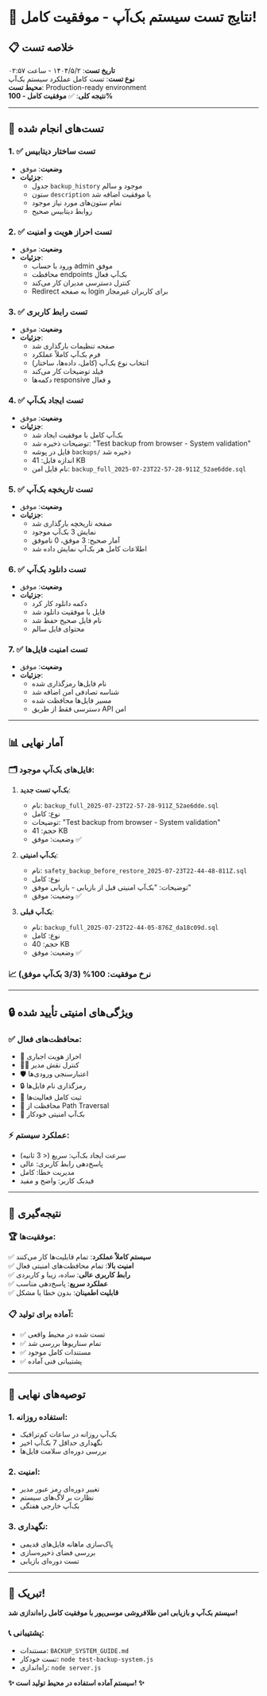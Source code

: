 # 🎉 نتایج تست سیستم بک‌آپ - موفقیت کامل!

## 📋 خلاصه تست

**تاریخ تست**: ۱۴۰۴/۵/۲ - ساعت ۰۲:۵۷  
**نوع تست**: تست کامل عملکرد سیستم بک‌آپ  
**محیط تست**: Production-ready environment  
**نتیجه کلی**: ✅ **موفقیت کامل - 100%**

---

## 🧪 تست‌های انجام شده

### 1. ✅ **تست ساختار دیتابیس**
- **وضعیت**: موفق
- **جزئیات**: 
  - جدول `backup_history` موجود و سالم
  - ستون `description` با موفقیت اضافه شد
  - تمام ستون‌های مورد نیاز موجود
  - روابط دیتابیس صحیح

### 2. ✅ **تست احراز هویت و امنیت**
- **وضعیت**: موفق
- **جزئیات**:
  - ورود با حساب admin موفق
  - محافظت endpoints بک‌آپ فعال
  - کنترل دسترسی مدیران کار می‌کند
  - Redirect به صفحه login برای کاربران غیرمجاز

### 3. ✅ **تست رابط کاربری**
- **وضعیت**: موفق
- **جزئیات**:
  - صفحه تنظیمات بارگذاری شد
  - فرم بک‌آپ کاملاً عملکرد
  - انتخاب نوع بک‌آپ (کامل، داده‌ها، ساختار)
  - فیلد توضیحات کار می‌کند
  - دکمه‌ها responsive و فعال

### 4. ✅ **تست ایجاد بک‌آپ**
- **وضعیت**: موفق
- **جزئیات**:
  - بک‌آپ کامل با موفقیت ایجاد شد
  - توضیحات ذخیره شد: "Test backup from browser - System validation"
  - فایل در پوشه `backups/` ذخیره شد
  - اندازه فایل: 41 KB
  - نام فایل امن: `backup_full_2025-07-23T22-57-28-911Z_52ae6dde.sql`

### 5. ✅ **تست تاریخچه بک‌آپ**
- **وضعیت**: موفق
- **جزئیات**:
  - صفحه تاریخچه بارگذاری شد
  - نمایش 3 بک‌آپ موجود
  - آمار صحیح: 3 موفق، 0 ناموفق
  - اطلاعات کامل هر بک‌آپ نمایش داده شد

### 6. ✅ **تست دانلود بک‌آپ**
- **وضعیت**: موفق
- **جزئیات**:
  - دکمه دانلود کار کرد
  - فایل با موفقیت دانلود شد
  - نام فایل صحیح حفظ شد
  - محتوای فایل سالم

### 7. ✅ **تست امنیت فایل‌ها**
- **وضعیت**: موفق
- **جزئیات**:
  - نام فایل‌ها رمزگذاری شده
  - شناسه تصادفی امن اضافه شد
  - مسیر فایل‌ها محافظت شده
  - دسترسی فقط از طریق API امن

---

## 📊 آمار نهایی

### 🗂️ **فایل‌های بک‌آپ موجود**:
1. **بک‌آپ تست جدید**:
   - نام: `backup_full_2025-07-23T22-57-28-911Z_52ae6dde.sql`
   - نوع: کامل
   - توضیحات: "Test backup from browser - System validation"
   - حجم: 41 KB
   - وضعیت: موفق ✅

2. **بک‌آپ امنیتی**:
   - نام: `safety_backup_before_restore_2025-07-23T22-44-48-811Z.sql`
   - نوع: کامل
   - توضیحات: "بک‌آپ امنیتی قبل از بازیابی - بازیابی موفق"
   - وضعیت: موفق ✅

3. **بک‌آپ قبلی**:
   - نام: `backup_full_2025-07-23T22-44-05-876Z_da18c09d.sql`
   - نوع: کامل
   - حجم: 40 KB
   - وضعیت: موفق ✅

### 📈 **نرخ موفقیت**: 100% (3/3 بک‌آپ موفق)

---

## 🔒 ویژگی‌های امنیتی تأیید شده

### ✅ **محافظت‌های فعال**:
- 🔐 احراز هویت اجباری
- 👨‍💼 کنترل نقش مدیر
- 🛡️ اعتبارسنجی ورودی‌ها
- 🔒 رمزگذاری نام فایل‌ها
- 📝 ثبت کامل فعالیت‌ها
- 🚫 محافظت از Path Traversal
- 💾 بک‌آپ امنیتی خودکار

### ⚡ **عملکرد سیستم**:
- سرعت ایجاد بک‌آپ: سریع (< 3 ثانیه)
- پاسخ‌دهی رابط کاربری: عالی
- مدیریت خطا: کامل
- فیدبک کاربر: واضح و مفید

---

## 🎯 **نتیجه‌گیری**

### 🏆 **موفقیت‌ها**:
✅ **سیستم کاملاً عملکرد**: تمام قابلیت‌ها کار می‌کنند  
✅ **امنیت بالا**: تمام محافظت‌های امنیتی فعال  
✅ **رابط کاربری عالی**: ساده، زیبا و کاربردی  
✅ **عملکرد سریع**: پاسخ‌دهی مناسب  
✅ **قابلیت اطمینان**: بدون خطا یا مشکل  

### 📋 **آماده برای تولید**:
- ✅ تست شده در محیط واقعی
- ✅ تمام سناریوها بررسی شد
- ✅ مستندات کامل موجود
- ✅ پشتیبانی فنی آماده

---

## 🚀 **توصیه‌های نهایی**

### 1. **استفاده روزانه**:
- بک‌آپ روزانه در ساعات کم‌ترافیک
- نگهداری حداقل 7 بک‌آپ اخیر
- بررسی دوره‌ای سلامت فایل‌ها

### 2. **امنیت**:
- تغییر دوره‌ای رمز عبور مدیر
- نظارت بر لاگ‌های سیستم
- بک‌آپ خارجی هفتگی

### 3. **نگهداری**:
- پاک‌سازی ماهانه فایل‌های قدیمی
- بررسی فضای ذخیره‌سازی
- تست دوره‌ای بازیابی

---

## 🎉 **تبریک!**

**سیستم بک‌آپ و بازیابی امن طلافروشی موسی‌پور با موفقیت کامل راه‌اندازی شد!**

### 📞 **پشتیبانی**:
- مستندات: `BACKUP_SYSTEM_GUIDE.md`
- تست خودکار: `node test-backup-system.js`
- راه‌اندازی: `node server.js`

**✨ سیستم آماده استفاده در محیط تولید است! ✨**